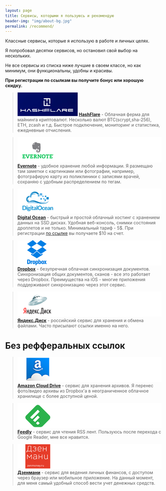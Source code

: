 ```yaml
---
layout: page
title: Сервисы, которыми я пользуюсь и рекомендую
header-img: "img/about-bg.jpg"
permalink: /recommend/
---
```


Классные сервисы, которые я использую в работе и личных целях.

Я попробовал десятки сервисов, но остановил свой выбор на нескольких.

Не все сервисы из списка ниже лучшие в своем классе, но как минимум, они функциональны, удобны и красивы. 

**При регистрации по ссылкам вы получите бонус или хорошую скидку.** 

>![](/images/2015/09/hashflare.png) 
[**HashFlare**](https://hashflare.io/r/F94FEA7F) - Облачная ферма для майнинга криптовалют. Несколько валют BTC(scrypt,sha-256), ETH, zcash и т.д. Быстрое подключение, мониторинг и статистика, ежедневные отчисления. 

>[![](/images/2015/09/logo_evernote-1.png)](https://www.evernote.com/referral/Registration.action?sig=116f27e9c1299381270fdccc23c7fc4afaf839a2ca748afe32431040deace24b&uid=5563004)
[**Evernote**](https://www.evernote.com/referral/Registration.action?sig=be670050042704de9d866d7aec6d20dd&uid=5563004)  - удобное хранение любой информации. Я размещаю там заметки с картинками или фотографии, например, фотографирую карту из поликлиники с записями врачей, сохраняю с удобным распределением по тегам.


>[![](/images/2015/09/logo_digitalocean-1.png)](https://m.do.co/c/b4b70bceb22c)
[**Digital Ocean**](https://m.do.co/c/b4b70bceb22c) - быстрый и простой облачный хостинг с хранением данных на SSD дисках. Удобная веб-консоль, снимки состояния дроплетов и не только. Минимальный тариф - 5$. При регистрации [по ссылке](https://m.do.co/c/b4b70bceb22c) вы получаете $10 на счет.


>[![](/images/2015/09/logo_dropbox-1.png)](https://db.tt/vxSlAY4l)
[**Dropbox**](https://db.tt/vxSlAY4l) - безупречная облачная синхронизация документов. Синхронизация общих документов, сканов - все это работает через Dropbox. Преимущества на iOS - многие приложения поддерживают синхронизацию через этот сервис.


>[![](/images/2015/09/logo_yandexdisk.png)](https://disk.yandex.ru/invite/?hash=I2IUR2R9)
[**Яндекс.Диск**](https://disk.yandex.ru/invite/?hash=I2IUR2R9) - российский сервис для хранения и обмена файлами. Часто присылают ссылки именно на него.


# Без рефферальных ссылок
>[![](/images/2015/09/logo_amazonclouddrive.png)](https://www.amazon.com/clouddrive/learnmore)
[**Amazon Cloud Drive**](https://www.amazon.com/clouddrive/learnmore) - сервис для хранения архивов. Я перенес фото/видео архивы из Dropbox'a в неограниченное облачное хранилище с более доступной ценой.


>[![](/images/2015/09/logo_feedly.png)](https://feedly.com)
[**Feedly**](https://feedly.com) - сервис для чтения RSS лент. Пользуюсь после перехода с Google Reader, мне все нравится.


>[![](/images/2015/09/logo_zenmoney.png)](https://zenmoney.ru)
[**Дзенмани**](https://zenmoney.ru) - сервис для ведения личных финансов, с доступом через браузер или мобильное приложение. На данный момент, для меня самый удобный способ вести учет денежных средств.

